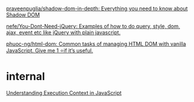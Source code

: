 [praveenpuglia/shadow-dom-in-depth: Everything you need to know about Shadow DOM](https://github.com/praveenpuglia/shadow-dom-in-depth)

[nefe/You-Dont-Need-jQuery: Examples of how to do query, style, dom, ajax, event etc like jQuery with plain javascript.](https://github.com/nefe/You-Dont-Need-jQuery)

[phuoc-ng/html-dom: Common tasks of managing HTML DOM with vanilla JavaScript. Give me 1 ⭐if it’s useful.](https://github.com/phuoc-ng/html-dom)

# internal
[Understanding Execution Context in JavaScript](https://www.telerik.com/blogs/understanding-execution-context-javascript)

